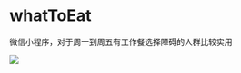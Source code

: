 # whatToEat
微信小程序，对于周一到周五有工作餐选择障碍的人群比较实用

![](https://public-jinxin.s3-ap-northeast-1.amazonaws.com/miniprogram/%E8%B5%B0%E5%90%83%E5%91%97qrcode.png)

